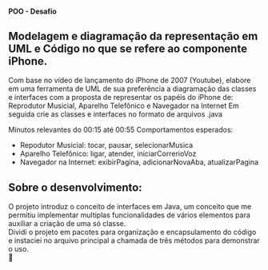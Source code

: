 #### POO - Desafio
## Modelagem e diagramação da representação em UML e Código no que se refere ao componente iPhone.

Com base no vídeo de lançamento do iPhone de 2007 (Youtube), elabore em uma ferramenta de UML de sua
preferência a diagramação das classes e interfaces com a proposta de representar os papéis do iPhone
de: Reprodutor Musicial, Aparelho Telefônico e Navegador na Internet
Em seguida crie as classes e interfaces no formato de arquivos .java

Minutos relevantes do 00:15 até 00:55
Comportamentos esperados:
- Repodutor Musicial: tocar, pausar, selecionarMusica
- Aparelho Telefônico: ligar, atender, iniciarCorrerioVoz
- Navegador na Internet: exibirPagina, adicionarNovaAba, atualizarPagina

## Sobre o desenvolvimento:
  O projeto introduz o conceito de interfaces em Java, um conceito que me permitiu
  implementar multiplas funcionalidades de vários elementos para auxiliar a criação de uma
  só classe.<br/>
  Dividi o projeto em pacotes para organização e encapsulamento do código e instaciei no arquivo
  principal a chamada de três métodos para demonstrar o uso.<br/>
  📱
  

